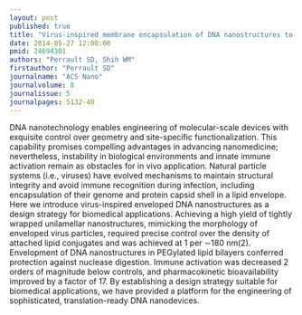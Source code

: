```yaml
---
layout: post
published: true
title: "Virus-inspired membrane encapsulation of DNA nanostructures to achieve in vivo stability."
date: 2014-05-27 12:00:00
pmid: 24694301
authors: "Perrault SD, Shih WM"
firstauthor: "Perrault SD"
journalname: "ACS Nano"
journalvolume: 8
journalissue: 5
journalpages: 5132-40
---
```


DNA nanotechnology enables engineering of molecular-scale devices with exquisite control over geometry and site-specific functionalization. This capability promises compelling advantages in advancing nanomedicine; nevertheless, instability in biological environments and innate immune activation remain as obstacles for in vivo application. Natural particle systems (i.e., viruses) have evolved mechanisms to maintain structural integrity and avoid immune recognition during infection, including encapsulation of their genome and protein capsid shell in a lipid envelope. Here we introduce virus-inspired enveloped DNA nanostructures as a design strategy for biomedical applications. Achieving a high yield of tightly wrapped unilamellar nanostructures, mimicking the morphology of enveloped virus particles, required precise control over the density of attached lipid conjugates and was achieved at 1 per ∼180 nm(2). Envelopment of DNA nanostructures in PEGylated lipid bilayers conferred protection against nuclease digestion. Immune activation was decreased 2 orders of magnitude below controls, and pharmacokinetic bioavailability improved by a factor of 17. By establishing a design strategy suitable for biomedical applications, we have provided a platform for the engineering of sophisticated, translation-ready DNA nanodevices.

